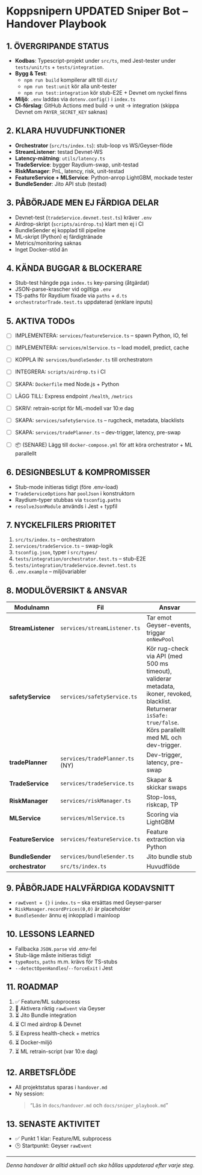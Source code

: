 # Koppsnipern UPDATED Sniper Bot – Handover Playbook

## 1. ÖVERGRIPANDE STATUS

- **Kodbas**: Typescript-projekt under `src/ts`, med Jest-tester under `tests/unit/ts` + `tests/integration`.
- **Bygg & Test**: 
  - `npm run build` kompilerar allt till `dist/`
  - `npm run test:unit` kör alla unit-tester
  - `npm run test:integration` kör stub-E2E + Devnet om nyckel finns
- **Miljö**: `.env` laddas via `dotenv.config()` i `index.ts`
- **CI-förslag**: GitHub Actions med build → unit → integration (skippa Devnet om `PAYER_SECRET_KEY` saknas)

## 2. KLARA HUVUDFUNKTIONER

- **Orchestrator** (`src/ts/index.ts`): stub-loop vs WS/Geyser-flöde
- **StreamListener**: testad Devnet-WS
- **Latency-mätning**: `utils/latency.ts`
- **TradeService**: bygger Raydium-swap, unit-testad
- **RiskManager**: PnL, latency, risk, unit-testad
- **FeatureService + MLService**: Python-anrop LightGBM, mockade tester
- **BundleSender**: Jito API stub (testad)

## 3. PÅBÖRJADE MEN EJ FÄRDIGA DELAR

- Devnet-test (`tradeService.devnet.test.ts`) kräver `.env`
- Airdrop-skript (`scripts/airdrop.ts`) klart men ej i CI
- BundleSender ej kopplad till pipeline
- ML-skript (Python) ej färdigtränade
- Metrics/monitoring saknas
- Inget Docker-stöd än

## 4. KÄNDA BUGGAR & BLOCKERARE

- Stub-test hängde pga `index.ts` key-parsing (åtgärdat)
- JSON-parse-krascher vid ogiltiga `.env`
- TS-paths för Raydium fixade via `paths` + `d.ts`
- `orchestratorTrade.test.ts` uppdaterad (enklare inputs)

## 5. AKTIVA TODOs

- [ ] IMPLEMENTERA: `services/featureService.ts` – spawn Python, IO, fel
- [ ] IMPLEMENTERA: `services/mlService.ts` – load modell, predict, cache
- [ ] KOPPLA IN: `services/bundleSender.ts` till orchestratorn
- [ ] INTEGRERA: `scripts/airdrop.ts` i CI
- [ ] SKAPA: `Dockerfile` med Node.js + Python
- [ ] LÄGG TILL: Express endpoint `/health`, `/metrics`
- [ ] SKRIV: retrain-script för ML-modell var 10:e dag
- [ ] SKAPA: `services/safetyService.ts` – rugcheck, metadata, blacklists
- [ ] SKAPA: `services/tradePlanner.ts` – dev-trigger, latency, pre-swap
- [ ] 📦 (SENARE) Lägg till `docker-compose.yml` för att köra orchestrator + ML parallellt


## 6. DESIGNBESLUT & KOMPROMISSER

- Stub-mode initieras tidigt (före .env-load)
- `TradeServiceOptions` har `poolJson` i konstruktorn
- Raydium-typer stubbas via `tsconfig.paths`
- `resolveJsonModule` används i Jest + typfil

## 7. NYCKELFILERS PRIORITET

1. `src/ts/index.ts` – orchestratorn
2. `services/tradeService.ts` – swap-logik
3. `tsconfig.json`, typer i `src/types/`
4. `tests/integration/orchestrator.test.ts` – stub-E2E
5. `tests/integration/tradeService.devnet.test.ts`
6. `.env.example` – miljövariabler

## 8. MODULÖVERSIKT & ANSVAR

Modulnamn | Fil | Ansvar
----------|-----|-------
**StreamListener** | `services/streamListener.ts` | Tar emot Geyser-events, triggar `onNewPool`
**safetyService** | `services/safetyService.ts` | Kör rug-check via API (med 500 ms timeout), validerar metadata, ikoner, revoked, blacklist. Returnerar `isSafe: true/false`. Körs parallellt med ML och dev-trigger.
**tradePlanner** | `services/tradePlanner.ts` (NY) | Dev-trigger, latency, pre-swap
**TradeService** | `services/tradeService.ts` | Skapar & skickar swaps
**RiskManager** | `services/riskManager.ts` | Stop-loss, riskcap, TP
**MLService** | `services/mlService.ts` | Scoring via LightGBM
**FeatureService** | `services/featureService.ts` | Feature extraction via Python
**BundleSender** | `services/bundleSender.ts` | Jito bundle stub
**orchestrator** | `src/ts/index.ts` | Huvudflöde

## 9. PÅBÖRJADE HALVFÄRDIGA KODAVSNITT

- `rawEvent = {}` i `index.ts` – ska ersättas med Geyser-parser
- `RiskManager.recordPrices(0,0)` är placeholder
- `BundleSender` ännu ej inkopplad i mainloop

## 10. LESSONS LEARNED

- Fallbacka `JSON.parse` vid .env-fel
- Stub-läge måste initieras tidigt
- `typeRoots`, `paths` m.m. krävs för TS-stubs
- `--detectOpenHandles`/`--forceExit` i Jest

## 11. ROADMAP

1. ✅ Feature/ML subprocess
2. 🔄 Aktivera riktig `rawEvent` via Geyser
3. ⏳ Jito Bundle integration
4. ⏳ CI med airdrop & Devnet
5. ⏳ Express health-check + metrics
6. ⏳ Docker-miljö
7. ⏳ ML retrain-script (var 10:e dag)

## 12. ARBETSFLÖDE

- All projektstatus sparas i `handover.md`
- Ny session:  
  > “Läs in `docs/handover.md` och `docs/sniper_playbook.md`”

## 13. SENASTE AKTIVITET

- ✅ Punkt 1 klar: Feature/ML subprocess
- 🕒 Startpunkt: Geyser `rawEvent`

---

*Denna handover är alltid aktuell och ska hållas uppdaterad efter varje steg.*
